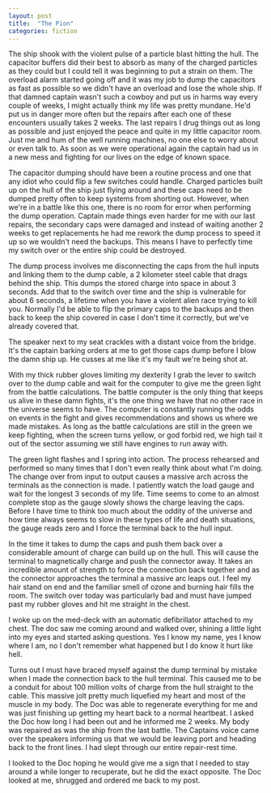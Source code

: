 ```yaml
---
layout: post
title:  "The Pion"
categories: fiction
---
```


The ship shook with the violent pulse of a particle blast hitting the hull. The capacitor buffers did their best to absorb as many of the charged particles as they could but I could tell it was beginning to put a strain on them. The overload alarm started going off and it was my job to dump the capacitors as fast as possible so we didn't have an overload and lose the whole ship. If that damned captain wasn't such a cowboy and put us in harms way every couple of weeks, I might actually think my life was pretty mundane.<!-- more --> He'd put us in danger more often but the repairs after each one of these encounters usually takes 2 weeks. The last repairs I drug things out as long as possible and just enjoyed the peace and quite in my little capacitor room. Just me and hum of the well running machines, no one else to worry about or even talk to. As soon as we were operational again the captain had us in a new mess and fighting for our lives on the edge of known space.

The capacitor dumping should have been a routine process and one that any idiot who could flip a few switches could handle. Charged particles built up on the hull of the ship just flying around and these caps need to be dumped pretty often to keep systems from shorting out. However, when we're in a battle like this one, there is no room for error when performing the dump operation. Captain made things even harder for me with our last repairs, the secondary caps were damaged and instead of waiting another 2 weeks to get replacements he had me rework the dump process to speed it up so we wouldn't need the backups. This means I have to perfectly time my switch over or the entire ship could be destroyed.

The dump process involves me disconnecting the caps from the hull inputs and linking them to the dump cable, a 2 kilometer steel cable that drags behind the ship. This dumps the stored charge into space in about 3 seconds. Add that to the switch over time and the ship is vulnerable for about 6 seconds, a lifetime when you have a violent alien race trying to kill you. Normally I'd be able to flip the primary caps to the backups and then back to keep the ship covered in case I don't time it correctly, but we've already covered that.

The speaker next to my seat crackles with a distant voice from the bridge. It's the captain barking orders at me to get those caps dump before I blow the damn ship up. He cusses at me like it's my fault we're being shot at.

With my thick rubber gloves limiting my dexterity I grab the lever to switch over to the dump cable and wait for the computer to give me the green light from the battle calculations. The battle computer is the only thing that keeps us alive in these damn fights, it's the one thing we have that no other race in the universe seems to have. The computer is constantly running the odds on events in the fight and gives recommendations and shows us where we made mistakes. As long as the battle calculations are still in the green we keep fighting, when the screen turns yellow, or god forbid red, we high tail it out of the sector assuming we still have engines to run away with.

The green light flashes and I spring into action. The process rehearsed and performed so many times that I don't even really think about what I'm doing. The change over from input to output causes a massive arch across the terminals as the connection is made. I patiently watch the load gauge and wait for the longest 3 seconds of my life. Time seems to come to an almost complete stop as the gauge slowly shows the charge leaving the caps. Before I have time to think too much about the oddity of the universe and how time always seems to slow in these types of life and death situations, the gauge reads zero and I force the terminal back to the hull input.

In the time it takes to dump the caps and push them back over a considerable amount of charge can build up on the hull. This will cause the terminal to magnetically charge and push the connector away. It takes an incredible amount of strength to force the connection back together and as the connector approaches the terminal a massive arc leaps out. I feel my hair stand on end and the familiar smell of ozone and burning hair fills the room. The switch over today was particularly bad and must have jumped past my rubber gloves and hit me straight in the chest.

I woke up on the med-deck with an automatic defibrillator attached to my chest. The doc saw me coming around and walked over, shining a little light into my eyes and started asking questions. Yes I know my name, yes I know where I am, no I don't remember what happened but I do know it hurt like hell.

Turns out I must have braced myself against the dump terminal by mistake when I made the connection back to the hull terminal. This caused me to be a conduit for about 100 million volts of charge from the hull straight to the cable. This massive jolt pretty much liquefied my heart and most of the muscle in my body. The Doc was able to regenerate everything for me and was just finishing up getting my heart back to a normal heartbeat. I asked the Doc how long I had been out and he informed me 2 weeks. My body was repaired as was the ship from the last battle. The Captains voice came over the speakers informing us that we would be leaving port and heading back to the front lines. I had slept through our entire repair-rest time.

I looked to the Doc hoping he would give me a sign that I needed to stay around a while longer to recuperate, but he did the exact opposite. The Doc looked at me, shrugged and ordered me back to my post.

<script async src="//pagead2.googlesyndication.com/pagead/js/adsbygoogle.js"></script>
<!-- splunkdotnet-putty -->
<ins class="adsbygoogle"
     style="display:block"
     data-ad-client="ca-pub-9669749806151313"
     data-ad-slot="1361967586"
     data-ad-format="auto"></ins>
<script>
(adsbygoogle = window.adsbygoogle || []).push({});
</script>
